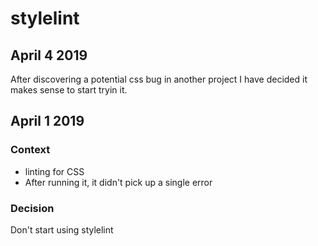 # stylelint
## April 4 2019
After discovering a potential css bug in another project I have decided it makes sense to start tryin it.

## April 1 2019
### Context
- linting for CSS
- After running it, it didn't pick up a single error

### Decision
Don't start using stylelint
